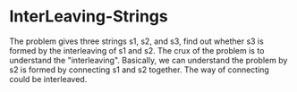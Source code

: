 # InterLeaving-Strings
The problem gives three strings s1, s2, and s3, find out whether s3 is formed by the interleaving of s1 and s2. 
The crux of the problem is to understand the "interleaving". Basically, we can understand the problem by s2 is formed by 
connecting s1 and s2 together. The way of connecting could be interleaved. 
